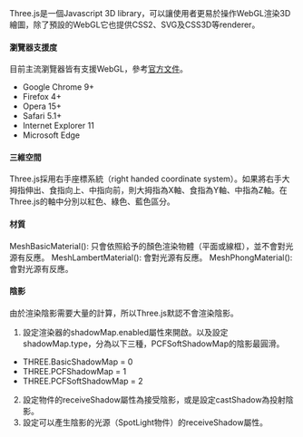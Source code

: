 Three.js是一個Javascript 3D library，可以讓使用者更易於操作WebGL渲染3D繪圖，除了預設的WebGL它也提供CSS2、SVG及CSS3D等renderer。

#### 瀏覽器支援度
目前主流瀏覽器皆有支援WebGL，參考[官方文件](https://threejs.org/docs/#manual/en/introduction/Browser-support)。
* Google Chrome 9+
* Firefox 4+
* Opera 15+
* Safari 5.1+
* Internet Explorer 11
* Microsoft Edge

#### 三維空間
Three.js採用右手座標系統（right handed coordinate system）。如果將右手大拇指伸出、食指向上、中指向前，則大拇指為X軸、食指為Y軸、中指為Z軸。在Three.js的軸中分別以紅色、綠色、藍色區分。

#### 材質
MeshBasicMaterial(): 只會依照給予的顏色渲染物體（平面或線框），並不會對光源有反應。
MeshLambertMaterial(): 會對光源有反應。
MeshPhongMaterial(): 會對光源有反應。

#### 陰影
由於渲染陰影需要大量的計算，所以Three.js默認不會渲染陰影。

1. 設定渲染器的shadowMap.enabled屬性來開啟。以及設定shadowMap.type，分為以下三種，PCFSoftShadowMap的陰影最圓滑。
  * THREE.BasicShadowMap = 0
  * THREE.PCFShadowMap = 1
  * THREE.PCFSoftShadowMap = 2
2. 設定物件的receiveShadow屬性為接受陰影，或是設定castShadow為投射陰影。
3. 設定可以產生陰影的光源（SpotLight物件）的receiveShadow屬性。